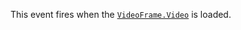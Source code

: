 This event fires when the [`VideoFrame.Video`](https://create.roblox.com/docs/reference/engine/classes/VideoFrame#Video) is loaded.